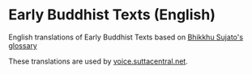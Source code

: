 Early Buddhist Texts (English)
==============================

English translations of Early Buddhist Texts based on 
[Bhikkhu Sujato's glossary](https://discourse.suttacentral.net/t/pali-glossary-for-bhikkhus-bodhi-and-sujato/12008)

These translations are used by [voice.suttacentral.net](voice.suttacentral.net).
